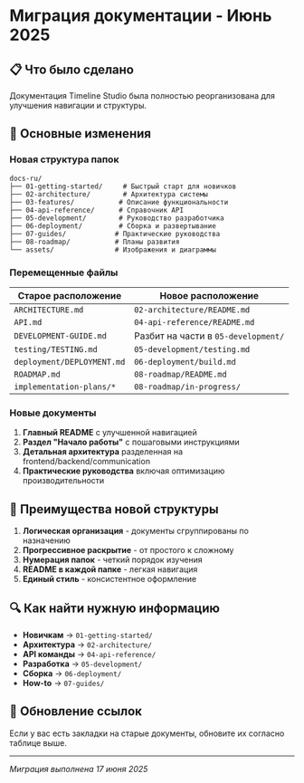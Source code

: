 # Миграция документации - Июнь 2025

## 📋 Что было сделано

Документация Timeline Studio была полностью реорганизована для улучшения навигации и структуры.

## 🔄 Основные изменения

### Новая структура папок

```
docs-ru/
├── 01-getting-started/     # Быстрый старт для новичков
├── 02-architecture/        # Архитектура системы
├── 03-features/           # Описание функциональности
├── 04-api-reference/      # Справочник API
├── 05-development/        # Руководство разработчика
├── 06-deployment/         # Сборка и развертывание
├── 07-guides/            # Практические руководства
├── 08-roadmap/           # Планы развития
└── assets/               # Изображения и диаграммы
```

### Перемещенные файлы

| Старое расположение | Новое расположение |
|-------------------|-------------------|
| `ARCHITECTURE.md` | `02-architecture/README.md` |
| `API.md` | `04-api-reference/README.md` |
| `DEVELOPMENT-GUIDE.md` | Разбит на части в `05-development/` |
| `testing/TESTING.md` | `05-development/testing.md` |
| `deployment/DEPLOYMENT.md` | `06-deployment/build.md` |
| `ROADMAP.md` | `08-roadmap/README.md` |
| `implementation-plans/*` | `08-roadmap/in-progress/` |

### Новые документы

1. **Главный README** с улучшенной навигацией
2. **Раздел "Начало работы"** с пошаговыми инструкциями
3. **Детальная архитектура** разделенная на frontend/backend/communication
4. **Практические руководства** включая оптимизацию производительности

## 🎯 Преимущества новой структуры

1. **Логическая организация** - документы сгруппированы по назначению
2. **Прогрессивное раскрытие** - от простого к сложному
3. **Нумерация папок** - четкий порядок изучения
4. **README в каждой папке** - легкая навигация
5. **Единый стиль** - консистентное оформление

## 🔍 Как найти нужную информацию

- **Новичкам** → `01-getting-started/`
- **Архитектура** → `02-architecture/`
- **API команды** → `04-api-reference/`
- **Разработка** → `05-development/`
- **Сборка** → `06-deployment/`
- **How-to** → `07-guides/`

## 📝 Обновление ссылок

Если у вас есть закладки на старые документы, обновите их согласно таблице выше.

---

*Миграция выполнена 17 июня 2025*